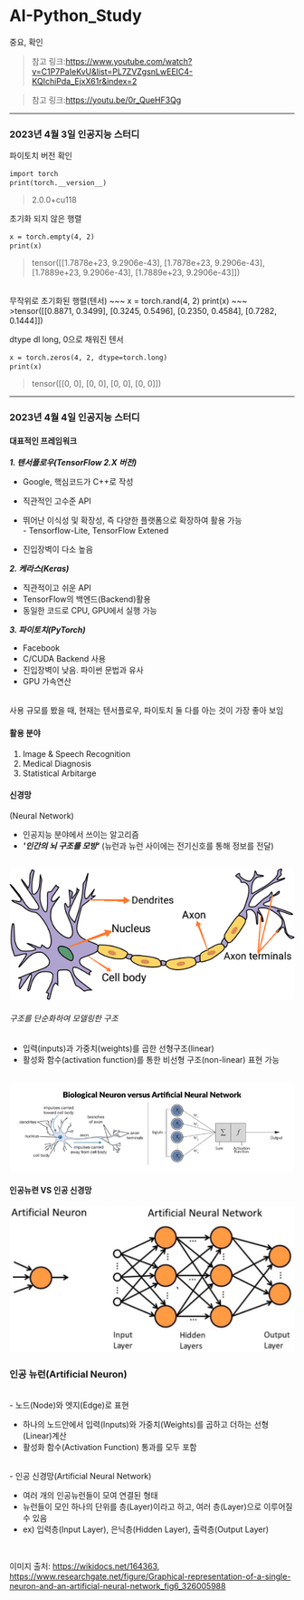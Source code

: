 # AI-Python_Study
중요, 확인
>참고 링크:https://www.youtube.com/watch?v=C1P7PaIeKvU&list=PL7ZVZgsnLwEEIC4-KQIchiPda_EjxX61r&index=2

>참고 링크:https://youtu.be/0r_QueHF3Qg

------------------------------------------------------------------------------------------------------------------------------------------------------------------------------------------------------------------------------------------------------------
###  2023년 4월 3일 인공지능 스터디

파이토치 버전 확인
~~~
import torch
print(torch.__version__)
~~~
>2.0.0+cu118

초기화 되지 않은 행렬 
~~~
x = torch.empty(4, 2)
print(x)
~~~
>tensor([[1.7878e+23, 9.2906e-43],
        [1.7878e+23, 9.2906e-43],
        [1.7889e+23, 9.2906e-43],
        [1.7889e+23, 9.2906e-43]])

<br>
무작위로 초기화된 행렬(텐서)
~~~
x = torch.rand(4, 2)
print(x)
~~~
>tensor([[0.8871, 0.3499],
        [0.3245, 0.5496],
        [0.2350, 0.4584],
        [0.7282, 0.1444]])

dtype dl long, 0으로 채워진 텐서
~~~
x = torch.zeros(4, 2, dtype=torch.long)
print(x)
~~~
>tensor([[0, 0],
        [0, 0],
        [0, 0],
        [0, 0]])

------------------------------------------------------------------------------------------------------------------------------------------------------------------------------------------------------------------------------------------------------------
###  2023년 4월 4일 인공지능 스터디

<h4>대표적인 프레임워크</h4>

***1. 텐서플로우(TensorFlow 2.X 버전)***

 - Google, 핵심코드가 C++로 작성
 - 직관적인 고수준 API
 - 뛰어난 이식성 및 확장성, 즉 다양한 플랫폼으로 확장하여 활용 가능
<br/></t> - Tensorflow-Lite, TensorFlow Extened

 - 진입장벽이 다소 높음

***2. 케라스(Keras)***
 - 직관적이고 쉬운 API
 - TensorFlow의 백엔드(Backend)활용
 - 동일한 코드로 CPU, GPU에서 실행 가능

***3. 파이토치(PyTorch)***
 - Facebook
 - C/CUDA Backend 사용
 - 진입장벽이 낮음. 파이썬 문법과 유사
 - GPU 가속연산

<br/>사용 규모를 봤을 때, 현재는 텐서플로우, 파이토치 둘 다를 아는 것이 가장 좋아 보임
<br/>
<h4>활용 분야</h4>

1. Image & Speech Recognition
2. Medical Diagnosis
3. Statistical Arbitarge

<h4>신경망</h4>(Neural Network)
<br/>

 - 인공지능 분야에서 쓰이는 알고리즘
 - ***'인간의 뇌 구조를 모방'*** (뉴런과 뉴런 사이에는 전기신호를 통해 정보를 전달)
<br/>
<img src="1.png"/>
<h6>구조를 단순화하여 모델링한 구조</h6>

 - 입력(inputs)과 가중치(weights)를 곱한 선형구조(linear)
 - 활성화 함수(activation function)를 통한 비선형 구조(non-linear) 표현 가능

<br/>
<img src="2.png"/>

<h4>인공뉴련 VS 인공 신경망</h4>

<img src="3.png"/>

 ### 인공 뉴런(Artificial Neuron)
</br></t>- 노드(Node)와 엣지(Edge)로 표현
 * 하나의 노드안에서 입력(Inputs)와 가중치(Weights)를 곱하고 더하는 선형(Linear)계산
 * 활성화 함수(Activation Function) 통과를 모두 포함
 
</t></br>- 인공 신경망(Artificial Neural Network)
 * 여러 개의 인공뉴런들이 모여 연결된 형태
 * 뉴런들이 모인 하나의 단위를 층(Layer)이라고 하고, 여러 층(Layer)으로 이루어질 수 있음
 * ex) 입력층(Input Layer), 은닉층(Hidden Layer), 출력층(Output Layer)

</br>

이미지 출처: https://wikidocs.net/164363, https://www.researchgate.net/figure/Graphical-representation-of-a-single-neuron-and-an-artificial-neural-network_fig6_326005988